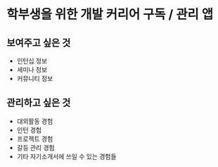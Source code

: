 # 학부생을 위한 개발 커리어 구독 / 관리 앱


## 보여주고 싶은 것

* 인턴십 정보
* 세미나 정보
* 커뮤니티 정보

## 관리하고 싶은 것

* 대외활동 경험
* 인턴 경험
* 프로젝트 경험
* 갈등 관리 경험
* 기타 자기소개서에 쓰일 수 있는 경험들 

